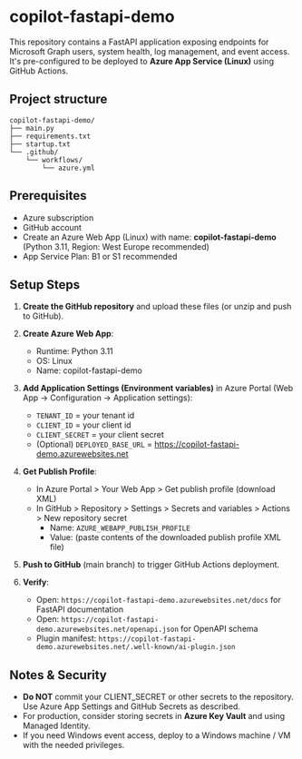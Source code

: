 # copilot-fastapi-demo

This repository contains a FastAPI application exposing endpoints for Microsoft Graph users, system health, log management, and event access.
It's pre-configured to be deployed to **Azure App Service (Linux)** using GitHub Actions.

## Project structure
```
copilot-fastapi-demo/
├── main.py
├── requirements.txt
├── startup.txt
└── .github/
    └── workflows/
        └── azure.yml
```

## Prerequisites
- Azure subscription
- GitHub account
- Create an Azure Web App (Linux) with name: **copilot-fastapi-demo** (Python 3.11, Region: West Europe recommended)
- App Service Plan: B1 or S1 recommended

## Setup Steps

1. **Create the GitHub repository** and upload these files (or unzip and push to GitHub).
2. **Create Azure Web App**:
   - Runtime: Python 3.11
   - OS: Linux
   - Name: copilot-fastapi-demo

3. **Add Application Settings (Environment variables)** in Azure Portal (Web App -> Configuration -> Application settings):
   - `TENANT_ID` = your tenant id
   - `CLIENT_ID` = your client id
   - `CLIENT_SECRET` = your client secret
   - (Optional) `DEPLOYED_BASE_URL` = https://copilot-fastapi-demo.azurewebsites.net

4. **Get Publish Profile**:
   - In Azure Portal > Your Web App > Get publish profile (download XML)
   - In GitHub > Repository > Settings > Secrets and variables > Actions > New repository secret
     - Name: `AZURE_WEBAPP_PUBLISH_PROFILE`
     - Value: (paste contents of the downloaded publish profile XML file)

5. **Push to GitHub** (main branch) to trigger GitHub Actions deployment.
6. **Verify**:
   - Open: `https://copilot-fastapi-demo.azurewebsites.net/docs` for FastAPI documentation
   - Open: `https://copilot-fastapi-demo.azurewebsites.net/openapi.json` for OpenAPI schema
   - Plugin manifest: `https://copilot-fastapi-demo.azurewebsites.net/.well-known/ai-plugin.json`

## Notes & Security
- **Do NOT** commit your CLIENT_SECRET or other secrets to the repository. Use Azure App Settings and GitHub Secrets as described.
- For production, consider storing secrets in **Azure Key Vault** and using Managed Identity.
- If you need Windows event access, deploy to a Windows machine / VM with the needed privileges.